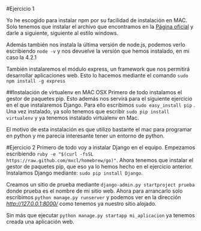 #Ejercicio 1

Yo he escogido para instalar npm por su facilidad de instalación en MAC. Solo tenemos que instalar el archivo que encontramos en la [Página oficial](https://nodejs.org/en/) y darle a siguiente, siguiente al estilo windows.

Además también nos instala la última versión de node.js, podemos verlo escribiendo `node -v` y nos devuelve la versión que hemos instalado, en mi caso la 4.2.1

También instalaremos el módulo express, un framework que nos permitirá desarrollar aplicaciones web. Esto lo hacemos mediante el comando `sudo npm install -g express`

##Instalación de virtualenv en MAC OSX
Primero de todo instalamos el gestor de paquetes pip. Esto además nos servirá para el siguiente ejercicio en el que instalaremos Django. Para ello escribimos `sudo easy_install pip` . Una vez instalado, ya solo tenemos que escribir `sudo pip install virtualenv` y ya tenemos instalado virtualenv en Mac.

El motivo de esta instalación es que utilizo bastante el mac para programar en python y me parecía interesante tener un entorno de python.

#Ejercicio 2
Primero de todo voy a instalar Django en el equipo. Empezamos escribiendo `ruby -e "$(curl -fsSL https://raw.github.com/mxcl/homebrew/go)"`. Ahora tenemos que instalar el gestor de paquetes pip, que eso ya lo hemos hecho en el ejercicio anterior. Instalamos Django mediante: `sudo pip install Django`.

Creamos un sitio de prueba mediante `django-admin.py startproject prueba` donde prueba es el nombre de mi sitio web. Ahora para arrancarlo solo escribimos `python manage.py runserver` y podemos ver en la dirección *http://127.0.0.1:8000/* como tenemos ya nuestro sitio alojado.

Sin más que ejecutar `python manage.py startapp mi_aplicacion` ya tenemos creada una aplicación web.